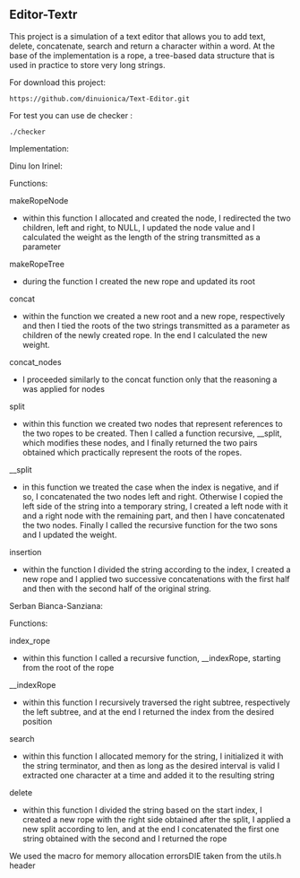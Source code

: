 
## Editor-Textr<br />

This project is a simulation of a text editor that allows you to add text, delete, concatenate, search 
and return a character within a word. At the base of the implementation is a rope, a tree-based data
structure that is used in practice to store very long strings.

For download this project:
```
https://github.com/dinuionica/Text-Editor.git
```
For test you can use de checker :<br />
```
./checker
```
Implementation:

Dinu Ion Irinel:

Functions:

makeRopeNode
- within this function I allocated and created the node, I redirected
the two children, left and right, to NULL, I updated the node value and I
calculated the weight as the length of the string transmitted as a parameter

makeRopeTree
- during the function I created the new rope and updated its root

concat
- within the function we created a new root and a new rope, respectively
and then I tied the roots of the two strings transmitted as a parameter
as children of the newly created rope. In the end I calculated the new weight.


concat_nodes
- I proceeded similarly to the concat function only that the reasoning a
was applied for nodes

split
- within this function we created two nodes that represent references
to the two ropes to be created. Then I called a function
recursive, __split, which modifies these nodes, and I finally returned
the two pairs obtained which practically represent the roots of the ropes.

__split
- in this function we treated the case when the index is negative,
and if so, I concatenated the two nodes left and right. Otherwise
I copied the left side of the string into a temporary string, I created
a left node with it and a right node with the remaining part, and then I have
concatenated the two nodes. Finally I called the recursive function for
the two sons and I updated the weight.



insertion
- within the function I divided the string according to the index, I created
a new rope and I applied two successive concatenations with the first half and
then with the second half of the original string.


Serban Bianca-Sanziana:


Functions:

index_rope
- within this function I called a recursive function, __indexRope,
starting from the root of the rope

__indexRope
- within this function I recursively traversed the right subtree, respectively
the left subtree, and at the end I returned the index from the desired position

search
- within this function I allocated memory for the string, I initialized it
with the string terminator, and then as long as the desired interval is valid I
extracted one character at a time and added it to the resulting string

delete
- within this function I divided the string based on the start index,
I created a new rope with the right side obtained after the split,
I applied a new split according to len, and at the end I concatenated the first one
string obtained with the second and I returned the rope

We used the macro for memory allocation errorsDIE taken from the utils.h header

